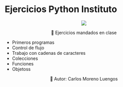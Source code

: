 # Ejercicios Python Instituto
<div align="center">
    <img src="https://media2.giphy.com/media/coxQHKASG60HrHtvkt/giphy.gif">
</div>

<p align="center">📝 Ejercicios mandados en clase</p>

<ul>
    <li>Primeros programas</li>
    <li>Control de flujo</li>
    <li>Trabajo con cadenas de caracteres</li>
    <li>Colecciones</li>
    <li>Funciones</li>
    <li>Objetoss</li>
</ul>

<p align="center">💖 Autor: Carlos Moreno Luengos</p>
